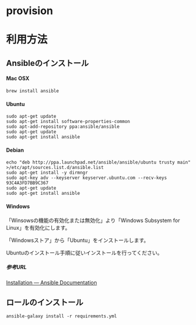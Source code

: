 # provision

利用方法
========================

Ansibleのインストール
----------------------------

#### Mac OSX

```shell
brew install ansible
```

#### Ubuntu

```shell
sudo apt-get update
sudo apt-get install software-properties-common
sudo apt-add-repository ppa:ansible/ansible
sudo apt-get update
sudo apt-get install ansible
```

#### Debian

```shell
echo "deb http://ppa.launchpad.net/ansible/ansible/ubuntu trusty main" >/etc/apt/sources.list.d/ansible.list
sudo apt-get install -y dirmngr
sudo apt-key adv --keyserver keyserver.ubuntu.com --recv-keys 93C4A3FD7BB9C367
sudo apt-get update
sudo apt-get install ansible
```

#### Windows

「Winsowsの機能の有効化または無効化」より「Windows Subsystem for Linux」を有効化にします。

「Windowsストア」から「Ubuntu」をインストールします。

Ubuntuのインストール手順に従いインストールを行ってください。

##### 参考URL

[Installation — Ansible Documentation](http://docs.ansible.com/ansible/latest/intro_installation.html)


ロールのインストール
----------------------------

```shell
ansible-galaxy install -r requirements.yml
```
